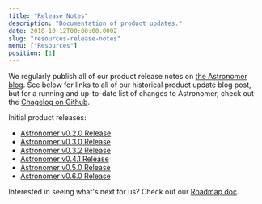 ```yaml
---
title: "Release Notes"
description: "Documentation of product updates."
date: 2018-10-12T00:00:00.000Z
slug: "resources-release-notes"
menu: ["Resources"]
position: [1]
---
```

We regularly publish all of our product release notes on [the Astronomer blog](http://astronomer.io/blog). See below for links to all of our historical product update blog post, but for a running and up-to-date list of changes to Astronomer, check out the [Chagelog on Github](https://github.com/astronomerio/astronomer/blob/master/CHANGELOG.md).

Initial product releases:
 - [Astronomer v0.2.0 Release](https://www.astronomer.io/blog/announcing-astronomer-enterprise-edition-0-2-0/)
 - [Astronomer v0.3.0 Release](https://www.astronomer.io/blog/announcing-astronomer-v0-3-0/)
 - [Astronomer v0.3.2 Release](https://www.astronomer.io/blog/astronomer-v0-3-2-release/)
- [Astronomer v0.4.1 Release](https://www.astronomer.io/blog/astronomer-v0-4-1-release/)
- [Astronomer v0.5.0 Release](https://www.astronomer.io/blog/astronomer-v0-5-0-release/)
- [Astronomer v0.6.0 Release](https://www.astronomer.io/blog/astronomer-v0-6-0-release/)
 

Interested in seeing what's next for us? Check out our [Roadmap doc](https://astronomer.io/docs/resources-roadmap).
